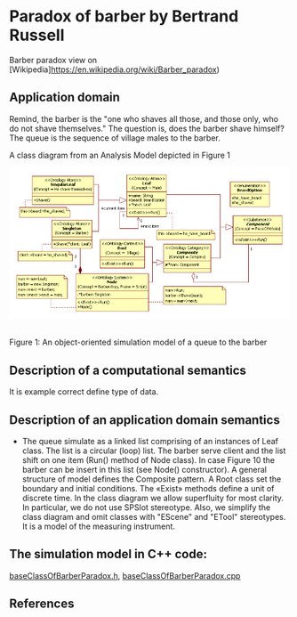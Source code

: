 # Paradox of barber by Bertrand Russell
Barber paradox view on [Wikipedia]https://en.wikipedia.org/wiki/Barber_paradox)
## Application domain
Remind, the barber is the "one who shaves all those, and those only, who do not shave themselves." The question is, does the barber shave himself? The queue is the sequence of village males to the barber.<br/> 

A class diagram from an Analysis Model depicted in Figure 1<br/>
<p><img src="barber.png" alt="" /></p><br>
Figure 1: An object-oriented simulation model of a queue to the barber

## Description of a computational semantics
It is example correct define type of data.
## Description of an application domain semantics
- The queue simulate as a linked list comprising of an instances of Leaf class. The list is a circular (loop) list. The barber serve client and the list shift on one item (Run() method of Node class). In case Figure 10 the barber can be insert in this list (see Node() constructor). A general structure of model defines the Composite pattern. A Root class set the boundary and initial conditions. The «Exist» methods define a unit of discrete time. 
In the class diagram we allow superfluity for most clarity. In particular, we do not use SPSlot stereotype. Also, we simplify the class diagram and omit classes with "EScene" and "ETool" stereotypes. It is a model of the measuring instrument.<br/>

## The simulation model in C++ code:  
[baseClassOfBarberParadox.h](https://github.com/vgurianov/uml-sp/blob/master/examples/barber_paradox/baseClassOfBarberParadox.h), [baseClassOfBarberParadox.cpp](https://github.com/vgurianov/uml-sp/blob/master/examples/barber_paradox/baseClassOfBarberParadox.cpp)

## References
